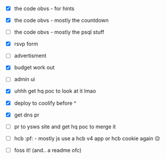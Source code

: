 - [x] the code obvs - for hints
- [x] the code obvs - mostly the countdown
- [ ] the code obvs - mostly the psql stuff

- [x] rsvp form
- [ ] advertisment
- [x] budget work out
- [ ] admin ui
- [x] uhhh get hq poc to look at it lmao
- [x] deploy to coolify before ^
- [x] get dns pr
- [ ] pr to ysws site and get hq poc to merge it
- [ ] hcb :pf: - mostly js use a hcb v4 app or hcb cookie again :pensive:
- [ ] foss it! (and.. a readme ofc)
